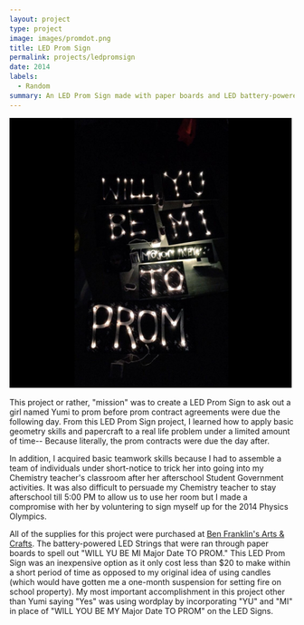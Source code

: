 ```yaml
---
layout: project
type: project
image: images/promdot.png
title: LED Prom Sign
permalink: projects/ledpromsign
date: 2014
labels:
  - Random
summary: An LED Prom Sign made with paper boards and LED battery-powered light strings.
---
```

<img class class="ui medium right floated rounded image" src="../images/prom1.png" >

This project or rather, "mission" was to create a LED Prom Sign to ask out a girl named Yumi to prom before prom contract agreements were due the following day. From this LED Prom Sign project, I learned how to apply basic geometry skills and papercraft to a real life problem under a limited amount of time-- Because literally, the prom contracts were due the day after. 

In addition, I acquired basic teamwork skills because I had to assemble a team of individuals under short-notice to trick her into going into my Chemistry teacher's classroom after her afterschool Student Government activities. 
It was also difficult to persuade my Chemistry teacher to stay afterschool till 5:00 PM to allow us to use her room but I made a compromise with her by voluntering to sign myself up for the 2014 Physics Olympics.

All of the supplies for this project were purchased at [Ben Franklin's Arts & Crafts](http://www.benfranklinhawaii.com/). The battery-powered LED Strings that were ran through paper boards to spell out "WILL YU BE MI Major Date TO PROM." This LED Prom Sign was an inexpensive option as it only cost less than $20 to make within a short period of time as opposed to my original idea of using candles (which would have gotten me a one-month suspension for setting fire on school property). My most important accomplishment in this project other than Yumi saying "Yes" was using wordplay by incorporating "YU" and "MI" in place of "WILL YOU BE MY Major Date TO PROM" on the LED Signs. 
